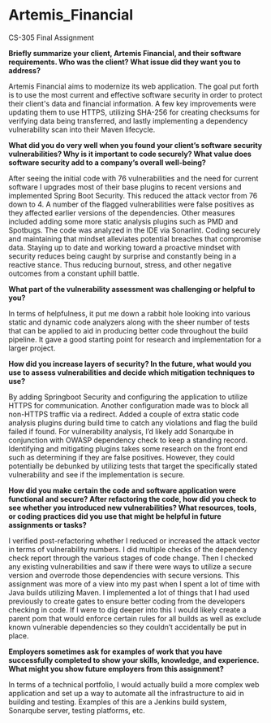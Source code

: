 # Artemis_Financial
CS-305 Final Assignment

**Briefly summarize your client, Artemis Financial, and their software requirements. Who was the client? What issue did they want you to address?**

Artemis Financial aims to modernize its web application. The goal put forth is to use the most current and effective software security in order to protect their client's data and financial information. A few key improvements were updating them to use HTTPS, utilizing SHA-256 for creating checksums for verifying data being transferred, and lastly implementing a dependency vulnerability scan into their Maven lifecycle. 

**What did you do very well when you found your client’s software security vulnerabilities? Why is it important to code securely? What value does software security add to a company’s overall well-being?**

After seeing the initial code with 76 vulnerabilities and the need for current software I upgrades most of their base plugins to recent versions and implemented Spring Boot Security. This reduced the attack vector from 76 down to 4. A number of the flagged vulnerabilities were false positives as they affected earlier versions of the dependencies. Other measures included adding some more static analysis plugins such as PMD and Spotbugs. The code was analyzed in the IDE via Sonarlint. 
Coding securely and maintaining that mindset alleviates potential breaches that compromise data. Staying up to date and working toward a proactive mindset with security reduces being caught by surprise and constantly being in a reactive stance. Thus reducing burnout, stress, and other negative outcomes from a constant uphill battle. 


**What part of the vulnerability assessment was challenging or helpful to you?**

In terms of helpfulness, it put me down a rabbit hole looking into various static and dynamic code analyzers along with the sheer number of tests that can be applied to aid in producing better code throughout the build pipeline. It gave a good starting point for research and implementation for a larger project. 

**How did you increase layers of security? In the future, what would you use to assess vulnerabilities and decide which mitigation techniques to use?**

By adding Springboot Security and configuring the application to utilize HTTPS for communication. Another configuration made was to block all non-HTTPS traffic via a redirect. Added a couple of extra static code analysis plugins during build time to catch any violations and flag the build failed if found. 
For vulnerability analysis, I’d likely add Sonarqube in conjunction with OWASP dependency check to keep a standing record. Identifying and mitigating plugins takes some research on the front end such as determining if they are false positives.  However, they could potentially be debunked by utilizing tests that target the specifically stated vulnerability and see if the implementation is secure. 

**How did you make certain the code and software application were functional and secure? After refactoring the code, how did you check to see whether you introduced new vulnerabilities?
What resources, tools, or coding practices did you use that might be helpful in future assignments or tasks?**

I verified post-refactoring whether I reduced or increased the attack vector in terms of vulnerability numbers. I did multiple checks of the dependency check report through the various stages of code change. Then I checked any existing vulnerabilities and saw if there were ways to utilize a secure version and overrode those dependencies with secure versions. 
This assignment was more of a view into my past when I spent a lot of time with Java builds utilizing Maven. I implemented a lot of things that I had used previously to create gates to ensure better coding from the developers checking in code. If I were to dig deeper into this I would likely create a parent pom that would enforce certain rules for all builds as well as exclude known vulnerable dependencies so they couldn’t accidentally be put in place. 


**Employers sometimes ask for examples of work that you have successfully completed to show your skills, knowledge, and experience. What might you show future employers from this assignment?**

In terms of a technical portfolio, I would actually build a more complex web application and set up a way to automate all the infrastructure to aid in building and testing. Examples of this are a Jenkins build system, Sonarqube server, testing platforms, etc. 

